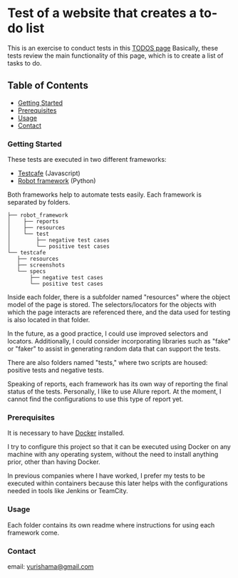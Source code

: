 # Test of a website that creates a to-do list

This is an exercise to conduct tests in this [TODOS page](https://todomvc.com/examples/angular2/)
Basically, these tests review the main functionality of this page, which is to create a list of tasks to do.

## Table of Contents
- [Getting Started](#getting-started)
- [Prerequisites](#prerequisites)
- [Usage](#usage)
- [Contact](#contact)


### Getting Started
These tests are executed in two different frameworks:
 - [Testcafe](https://testcafe.io/) (Javascript) 
 - [Robot framework](https://robotframework.org/) (Python)

Both frameworks help to automate tests easily. Each framework is separated by folders.

```
├── robot_framework
│    ├── reports
│    ├── resources
│    └── test
│        ├── negative test cases
│        └── positive test cases             
└── testcafe
   ├── resources
   ├── screenshots
   └── specs
       ├── negative test cases
       └── positive test cases
```

Inside each folder, there is a subfolder named "resources" where the object model of the page is stored. The selectors/locators for the objects with which the page interacts are referenced there, and the data used for testing is also located in that folder.

In the future, as a good practice, I could use improved selectors and locators. Additionally, I could consider incorporating libraries such as "fake" or "faker" to assist in generating random data that can support the tests.

There are also folders named "tests," where two scripts are housed: positive tests and negative tests.

Speaking of reports, each framework has its own way of reporting the final status of the tests. Personally, I like to use Allure report. At the moment, I cannot find the configurations to use this type of report yet.


### Prerequisites
It is necessary to have [Docker](https://www.docker.com/) installed. 

I try to configure this project so that it can be executed using Docker on any machine with any operating system, without the need to install anything prior, other than having Docker.

In previous companies where I have worked, I prefer my tests to be executed within containers because this later helps with the configurations needed in tools like Jenkins or TeamCity.


### Usage
Each folder contains its own readme where instructions for using each framework come.

### Contact
email: yurishama@gmail.com


